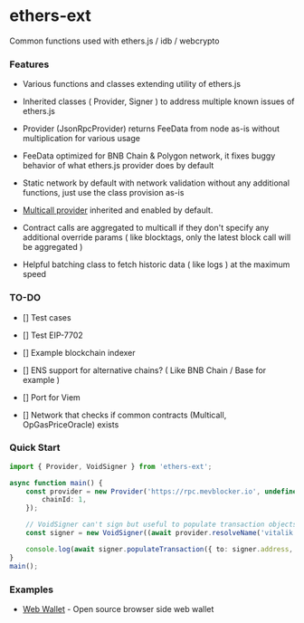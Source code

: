 # ethers-ext

Common functions used with ethers.js / idb / webcrypto

### Features

- Various functions and classes extending utility of ethers.js

- Inherited classes ( Provider, Signer ) to address multiple known issues of ethers.js

- Provider (JsonRpcProvider) returns FeeData from node as-is without multiplication for various usage

- FeeData optimized for BNB Chain & Polygon network, it fixes buggy behavior of what ethers.js provider does by default

- Static network by default with network validation without any additional functions, just use the class provision as-is

- [Multicall provider](https://github.com/ethers-io/ext-provider-multicall) inherited and enabled by default.

- Contract calls are aggregated to multicall if they don't specify any additional override params ( like blocktags, only the latest block call will be aggregated )

- Helpful batching class to fetch historic data ( like logs ) at the maximum speed

### TO-DO

- [] Test cases

- [] Test EIP-7702

- [] Example blockchain indexer

- [] ENS support for alternative chains? ( Like BNB Chain / Base for example )

- [] Port for Viem

- [] Network that checks if common contracts (Multicall, OpGasPriceOracle) exists

### Quick Start

```ts
import { Provider, VoidSigner } from 'ethers-ext';

async function main() {
    const provider = new Provider('https://rpc.mevblocker.io', undefined, {
        chainId: 1,
    });

    // VoidSigner can't sign but useful to populate transaction objects btw
    const signer = new VoidSigner((await provider.resolveName('vitalik.eth') as string), provider);

    console.log(await signer.populateTransaction({ to: signer.address, value: 0n }));
}
main();
```

### Examples

- [Web Wallet](https://github.com/cpuchain/cpuchain-wallet) - Open source browser side web wallet
